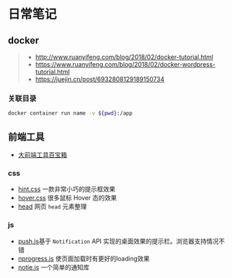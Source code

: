 # 日常笔记

## docker

> - <http://www.ruanyifeng.com/blog/2018/02/docker-tutorial.html>
> - <https://www.ruanyifeng.com/blog/2018/02/docker-wordpress-tutorial.html>
> - <https://juejin.cn/post/6932808129189150734>

### 关联目录
```bash
docker container run name -v ${pwd}:/app
```

## 前端工具

- [大前端工具百宝箱](https://github.com/fyuanfen/note/blob/master/tools/fe_tools.md)

### css

- [hint.css](https://github.com/chinchang/hint.css) 一款非常小巧的提示框效果
- [hover.css](http://ianlunn.github.io/Hover/) 很多鼠标 Hover 态的效果
- [head](https://github.com/joshbuchea/HEAD) 网页 `head` 元素整理

### js

- [push.js](https://pushjs.org/)基于 `Notification` API 实现的桌面效果的提示栏。浏览器支持情况不错
- [nprogress.js](https://github.com/rstacruz/nprogress/) 使页面加载时有更好的loading效果
- [notie.js](https://github.com/jaredreich/notie) 一个简单的通知库

